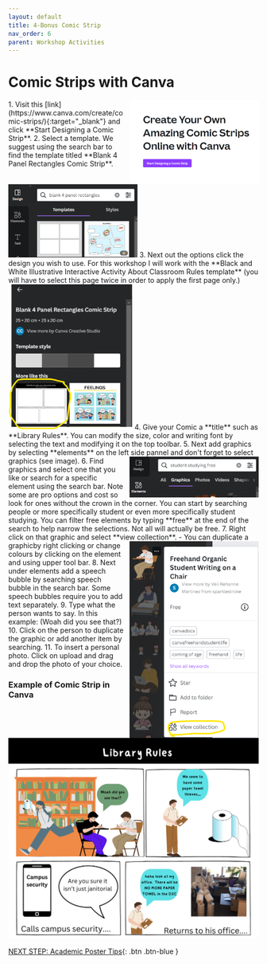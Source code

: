 ```yaml
---
layout: default
title: 4-Bonus Comic Strip
nav_order: 6
parent: Workshop Activities
---
```

# Comic Strips with Canva 

<img src="images//start-designing-comic.png" style="float:right;margin-left:10px; width:260px;" alt="start designing a comic strip button."> 
1. Visit this [link](https://www.canva.com/create/comic-strips/){:target="_blank"} and click **Start Designing a Comic Strip**. 
2. Select a template. We suggest using the search bar to find the template titled **Blank 4 Panel Rectangles Comic Strip**.<br> <img src="images//template-comic.png" style="width:260px;" alt="Template"> 
3. Next out the options click the design you wish to use. For this workshop I will work with the **Black and White Illustrative Interactive Activity About Classroom Rules template** (you will have to select this page twice in order to apply the first page only.)<br>
<img src="images//template2-comic.png" style="width:250px;" alt="Template Design"> 
4. Give your Comic a **title** such as **Library Rules**. You can modify the size, color and writing font by selecting the text and modifying it on the top toolbar.
5. Next add graphics by selecting **elements** on the left side pannel and don't forget to select graphics (see image). <img src="images//elements.png" style="float:right;margin-left:10px; width:260px;" alt="Elements."> 
6. Find graphics and select one that you like or search for a specific element using the search bar. Note some are pro options and cost so look for ones without the crown in the corner. You can start by searching people or more specifically student or even more specifically student studying. You can filter free elements by typing **free** at the end of the search to help narrow the selections. Not all will actually be free. 
7. Right click on that graphic and select **view collection**.<img src="images//view-collection.png" style="float:right;margin-left:10px; width:260px;" alt="Photo Collections."> 
- You can duplicate a graphicby right clicking or change colours by clicking on the element and using upper tool bar. 
8. Next under elements add a speech bubble by searching speech bubble in the search bar. Some speech bubbles require you to add text separately.
9. Type what the person wants to say. In this example: (Woah did you see that?)
10. Click on the person to duplicate the graphic or add another item by searching.
11. To insert a personal photo. Click on upload and drag and drop the photo of your choice.

### Example of Comic Strip in Canva
  <img src="images/comic-strip.png" style="width:600px;" alt="comic strip example project"><br>

[NEXT STEP: Academic Poster Tips](academic.html){: .btn .btn-blue } <br>
